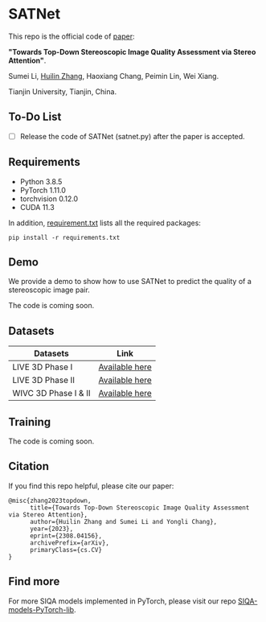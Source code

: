 # SATNet
This repo is the official code of [paper](https://arxiv.org/abs/2308.04156):

**"Towards Top-Down Stereoscopic Image Quality Assessment via Stereo Attention"**.

Sumei Li, [Huilin Zhang](https://huilinzhang.tech), Haoxiang Chang, Peimin Lin, Wei Xiang.

Tianjin University, Tianjin, China.

## To-Do List
- [ ] Release the code of SATNet (satnet.py) after the paper is accepted.


## Requirements
- Python 3.8.5
- PyTorch 1.11.0
- torchvision 0.12.0
- CUDA 11.3

In addition, [requirement.txt](./requirements.txt) lists all the required packages:
```
pip install -r requirements.txt
```


## Demo
We provide a demo to show how to use SATNet to predict the quality of a stereoscopic image pair.

The code is coming soon.


## Datasets
| Datasets | Link |
| --- | --- |
| LIVE 3D Phase I |[Available here](https://live.ece.utexas.edu/research/quality/live_3dimage_phase1.html)|
| LIVE 3D Phase II |[Available here](https://live.ece.utexas.edu/research/quality/live_3dimage_phase2.html)|
| WIVC 3D Phase I & II |[Available here](https://ivc.uwaterloo.ca/database/3DIQA.html)|


## Training
The code is coming soon.


## Citation
If you find this repo helpful, please cite our paper:
```
@misc{zhang2023topdown,
      title={Towards Top-Down Stereoscopic Image Quality Assessment via Stereo Attention}, 
      author={Huilin Zhang and Sumei Li and Yongli Chang},
      year={2023},
      eprint={2308.04156},
      archivePrefix={arXiv},
      primaryClass={cs.CV}
}
```


## Find more
For more SIQA models implemented in PyTorch, please visit our repo [SIQA-models-PyTorch-lib](https://github.com/Fanning-Zhang/SIQA-models-PyTorch-lib).

